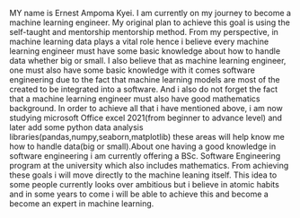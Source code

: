 MY name is Ernest Ampoma Kyei. I am currently on my journey to become a machine learning engineer.
My original plan to achieve this goal is using the self-taught and mentorship mentorship method.
From my perspective, in machine learning  data plays a vital role hence i believe every machine learning engineer must have some basic knowledge about how to handle data whether big or small. I also believe  that as machine learning engineer, one must also have some basic knowledge with it comes software engineering due to the fact that machine learning models are most of the created to be integrated into a software. And i also do not forget the fact that a machine learning engineer must also have good mathematics background.
In order to achieve all that i have mentioned above, i am now studying microsoft Office excel 2021(from beginner to advance level) and later add some python data analysis libraries(pandas,numpy,seaborn,matplotlib) these areas will help know me how to handle data(big or small).About one having a good knowledge in software engineering i am currently offering a BSc. Software Engineering program at the university which also includes mathematics.
From achieving these goals i will move directly to the machine leaning itself.
This idea to some people currently looks over ambitious but i believe in atomic habits and in some years to come i will be able to achieve this and become a become an expert in machine learning.
